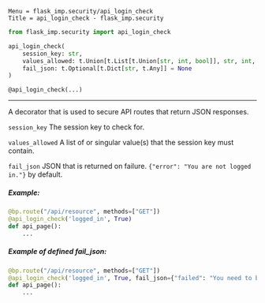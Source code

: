 ```
Menu = flask_imp.security/api_login_check
Title = api_login_check - flask_imp.security
```


```python
from flask_imp.security import api_login_check
```

```python
api_login_check(
    session_key: str,
    values_allowed: t.Union[t.List[t.Union[str, int, bool]], str, int, bool],
    fail_json: t.Optional[t.Dict[str, t.Any]] = None
)
```

`@api_login_check(...)`

---

A decorator that is used to secure API routes that return JSON responses.

`session_key` The session key to check for.

`values_allowed` A list of or singular value(s) that the session key must contain.

`fail_json` JSON that is returned on failure. `{"error": "You are not logged in."}` by default.

##### Example:

```python
@bp.route("/api/resource", methods=["GET"])
@api_login_check('logged_in', True)
def api_page():
    ...
```

##### Example of defined fail_json:

```python
@bp.route("/api/resource", methods=["GET"])
@api_login_check('logged_in', True, fail_json={"failed": "You need to be logged in."})
def api_page():
    ...
```
